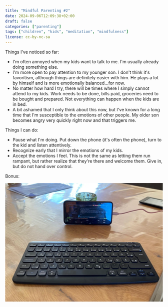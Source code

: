 ```yaml
---
title: "Mindful Parenting #2"
date: 2024-09-06T12:09:38+02:00
draft: false
categories: ["parenting"]
tags: ["children", "kids", "meditation", "mindfulness"]
license: cc-by-nc-sa
---
```


Things I've noticed so far:

- I'm often annoyed when my kids want to talk to me. I'm usually already doing something else.
- I'm more open to pay attention to my younger son. I don't think it's favoritism, although things are definitely easier with him. He plays a lot by himself and is more emotionally balanced...for now.
- No matter how hard I try, there will be times where I simply cannot attend to my kids. Work needs to be done, bills paid, groceries need to be bought and prepared. Not everything can happen when the kids are in bed.
- A bit ashamed that I only think about this now, but I've known for a long time that I'm susceptible to the emotions of other people. My older son becomes angry very quickly right now and that triggers me. 

Things I can do:

- Pause what I'm doing. Put down the phone (it's often the phone), turn to the kid and listen attentively.
- Recognize early that I mirror the emotions of my kids.
- Accept the emotions I feel. This is not the same as letting them run rampant, but rather realize that they're there and welcome them. Give in, but do not hand over control.

Bonus:

![That's the perfect blogging workspace right here. A smartphone is put up against a glass, running Vim in a Termux session. A wireless keyboard is on the table in front of it.](blogging-space.webp)
